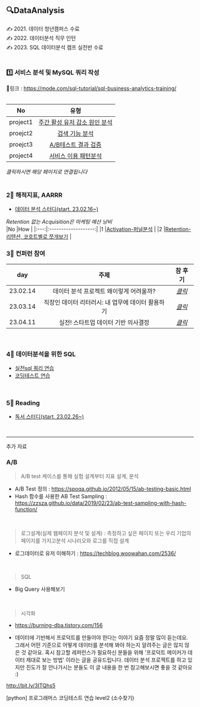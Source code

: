 ## 🔍DataAnalysis
   
✍ 2021. 데이터 청년캠퍼스 수료  
✍ 2022. 데이터분석 직무 인턴  
✍ 2023. SQL 데이터분석 캠프 실전반 수료  
<br>

### 1️⃣ 서비스 분석 및 MySQL 쿼리 작성
🔗링크 : https://mode.com/sql-tutorial/sql-business-analytics-training/
<br>
<br>

|No |유형 |
|:---:|:-------------------:|
|project1 |[주간 활성 유저 감소 원인 분석](https://github.com/teng-ny/DataAnalysis/tree/main/%EC%8B%A4%EC%A0%84SQL/project1) |
|proejct2 |[검색 기능 분석](https://github.com/teng-ny/DataAnalysis/tree/main/%EC%8B%A4%EC%A0%84SQL/project2) |
|proejct3 |[A/B테스트 결과 검증](https://github.com/teng-ny/DataAnalysis/tree/main/%EC%8B%A4%EC%A0%84SQL/project3) |
|project4 |[서비스 이용 패턴분석](https://github.com/teng-ny/DataAnalysis/tree/main/%EC%8B%A4%EC%A0%84SQL/project4) |  

*클릭하시면 해당 페이지로 연결됩니다*  
<br>

### 2⃣ 해적지표, AARRR  
- [데이터 분석 스터디(start. 23.02.16~)]()  

*Retention 없는 Acquisition은 마케팅 예산 낭비*   
|No |How |
|:---:|:-------------------:|
|1 |[Activation-퍼널분석](https://github.com/teng-ny/DataAnalysis/tree/main/Funnel) |
|2 |[Retention-리텐션, 코호트별로 쪼개보기](https://github.com/teng-ny/DataAnalysis/tree/main/Retention) |
<br>

### 3⃣ 컨퍼런 참여
|day |주제 |참 후기 |
|:---:|:-------------------:|:-------------------:|
|23.02.14 |데이터 분석 프로젝트 왜이렇게 어려울까? |[*클릭*](https://xod22.tistory.com/171) |
|23.03.14 |직장인 데이터 리터러시: 내 업무에 데이터 활용하기 |[*클릭*](https://xod22.tistory.com/175) |
|23.04.11 |실전! 스타트업 데이터 기반 의사결정 |[*클릭*]() |
<br>

### 4⃣ 데이터분석을 위한 SQL
- [실전sql 쿼리 연습](https://github.com/teng-ny/DataAnalysis/tree/main/%EC%BF%BC%EB%A6%AC%EC%97%B0%EC%8A%B5)
- [코딩테스트 연습](https://github.com/teng-ny/CodingTest)
<br>

###  5⃣ Reading
- [독서 스터디(start. 23.02.26~)](https://github.com/teng-ny/Reading)
<br>

------------------------------------  
추가 자료    
### A/B 
> A/B test 케이스를 통해 실험 설계부터 지표 설계, 분석
- A/B Test 정의 : https://spoqa.github.io/2012/05/15/ab-testing-basic.html
- Hash 함수를 사용한 AB Test Sampling : https://zzsza.github.io/data/2019/02/23/ab-test-sampling-with-hash-function/
<br>

> 로그설계(실제 웹페이지 분석 및 설계)
: 측정하고 싶은 페이지 또는 우리 기업의 페이지를 가지고분석 시나리오와 로그를 직접 설계
- 로그데이터로 유저 이해하기 : https://techblog.woowahan.com/2536/
<br>
 
> SQL
- Big Query 사용해보기
<br>

> 시각화
- https://burning-dba.tistory.com/156


- 데이터에 기반해서 프로덕트를 만들어야 한다는 이야기 요즘 정말 많이 듣는데요. 그래서 어떤 기준으로 어떻게 데이터를 분석해 봐야 하는지 알려주는 글은 많지 않은 것 같아요.
혹시 참고할 레퍼런스가 필요하신 분들을 위해 '프로덕트 메이커가 데이터 제대로 보는 방법' 이라는 글을 공유드립니다. 데이터 분석 프로젝트를 하고 있지만 진도가 잘 안나가시는 분들도 이 글 내용을 한 번 참고해보시면 좋을 것 같아요 :)

http://bit.ly/3ITQhs5

[python] 프로그래머스 코딩테스트 연습 level2 (소수찾기)
